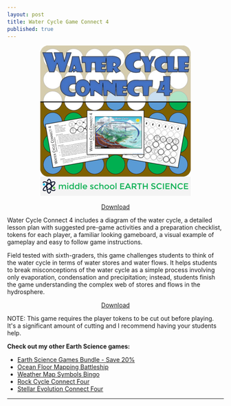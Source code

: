 ```yaml
---
layout: post
title: Water Cycle Game Connect 4
published: true
---
```


<p align="center">
  <a href="https://www.teacherspayteachers.com/Product/Water-Cycle-Game-Connect-4-3505515"><img src="/images/wcgc4banner.jpeg"></a>
</p>  
<p align="center">
  <a href="https://www.teacherspayteachers.com/Product/Water-Cycle-Game-Connect-4-3505515">Download</a>
</p>

Water Cycle Connect 4 includes a diagram of the water cycle, a detailed lesson plan with suggested pre-game activities and a preparation checklist, tokens for each player, a familiar looking gameboard, a visual example of gameplay and easy to follow game instructions.

Field tested with sixth-graders, this game challenges students to think of the water cycle in terms of water stores and water flows. It helps students to break misconceptions of the water cycle as a simple process involving only evaporation, condensation and precipitation; instead, students finish the game understanding the complex web of stores and flows in the hydrosphere.

<p align="center"><a href="https://www.teacherspayteachers.com/Product/Water-Cycle-Game-Connect-4-3505515">Download</a></p>

NOTE: This game requires the player tokens to be cut out before playing. It's a significant amount of cutting and I recommend having your students help.

**Check out my other Earth Science games:**

* [Earth Science Games Bundle - Save 20%](https://www.teacherspayteachers.com/Product/Earth-Science-Games-Bundle-3466497 "Earth Science Games Bundle - Save 20%")
* [Ocean Floor Mapping Battleship](https://www.teacherspayteachers.com/Product/Ocean-Floor-Mapping-Battleship-Game-2502933 "Ocean Floor Mapping Battleship")
* [Weather Map Symbols Bingo](https://www.teacherspayteachers.com/Product/Weather-Map-Symbols-BINGO-Game-1521259 "Weather Map Symbols Bingo")
* [Rock Cycle Connect Four](https://www.teacherspayteachers.com/Product/Rock-Cycle-Game-Connect-4-3439695 "Rock Cycle Connect Four")
* [Stellar Evolution Connect Four](https://www.teacherspayteachers.com/Product/Stellar-Evolution-Game-Connect-4-3691240 "Stellar Evolution Connect Four")

---
